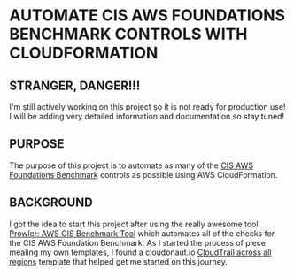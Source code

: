 # AUTOMATE CIS AWS FOUNDATIONS BENCHMARK CONTROLS WITH CLOUDFORMATION

## STRANGER, DANGER!!!
I'm still actively working on this project so it is not ready for production use! I will be adding very detailed information and documentation so stay tuned!

## PURPOSE
The purpose of this project is to automate as many of the [CIS AWS Foundations Benchmark](https://d0.awsstatic.com/whitepapers/compliance/AWS_CIS_Foundations_Benchmark.pdf) controls as possible using AWS CloudFormation.  

## BACKGROUND
I got the idea to start this project after using the really awesome tool [Prowler: AWS CIS Benchmark Tool](https://github.com/Alfresco/aws-cis-security-benchmark) which automates all of the checks for the CIS AWS Foundation Benchmark. As I started the process of piece mealing my own templates, I found a cloudonaut.io [CloudTrail across all regions](https://cloudonaut.io/security-templates-for-aws-cloudformation/) template that helped get me started on this journey.
